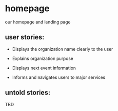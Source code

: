 # homepage
our homepage and landing page

## user stories: 

* Displays the organization name clearly to the user

* Explains organization purpose

* Displays next event information

* Informs and navigates users to major services
 
## untold stories:

TBD

